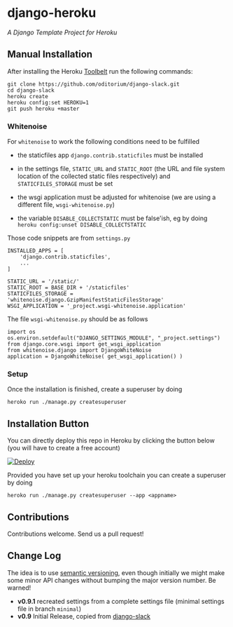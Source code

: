 # django-heroku
_A Django Template Project for Heroku_

## Manual Installation

After installing the Heroku [Toolbelt](https://toolbelt.heroku.com/) run the following commands:

	git clone https://github.com/oditorium/django-slack.git
	cd django-slack
	heroku create
	heroku config:set HEROKU=1
	git push heroku +master

### Whitenoise

For `whitenoise` to work the following conditions need to be fulfilled

- the staticfiles app `django.contrib.staticfiles` must be installed

- in the settings file, `STATIC_URL` and `STATIC_ROOT` (the URL and file system location of the collected static files respectively) and `STATICFILES_STORAGE` must be set

- the wsgi application must be adjusted for whitenoise (we are using a different file, `wsgi-whitenoise.py`)

- the variable `DISABLE_COLLECTSTATIC` must be false'ish, eg by doing `heroku config:unset DISABLE_COLLECTSTATIC`

Those code snippets are from `settings.py`

	INSTALLED_APPS = [
	    'django.contrib.staticfiles',
		...
	]

	STATIC_URL = '/static/'
	STATIC_ROOT = BASE_DIR + '/staticfiles'
	STATICFILES_STORAGE = 'whitenoise.django.GzipManifestStaticFilesStorage'
	WSGI_APPLICATION = '_project.wsgi-whitenoise.application'

The file `wsgi-whitenoise.py` should be as follows

	import os
	os.environ.setdefault("DJANGO_SETTINGS_MODULE", "_project.settings")
	from django.core.wsgi import get_wsgi_application
	from whitenoise.django import DjangoWhiteNoise
	application = DjangoWhiteNoise( get_wsgi_application() )


### Setup

Once the installation is finished, create a superuser by doing

	heroko run ./manage.py createsuperuser


## Installation Button

You can directly deploy this repo in Heroku by clicking the button below
(you will have to create a free account)

[![Deploy](https://www.herokucdn.com/deploy/button.svg)](https://heroku.com/deploy)

Provided you have set up your heroku toolchain you can create a superuser by doing

	heroko run ./manage.py createsuperuser --app <appname> 

## Contributions

Contributions welcome. Send us a pull request!


## Change Log


The idea is to use [semantic versioning](http://semver.org/), even though initially we might make some minor
API changes without bumping the major version number. Be warned!
- **v0.9.1** recreated settings from a complete settings file (minimal settings file in branch `minimal`)
- **v0.9** Initial Release, copied from [django-slack][djslack]


[djslack]: https://github.com/oditorium/django-slack/commit/7872d385e7b7243365ecf1429c2b86a0ac7d4ece